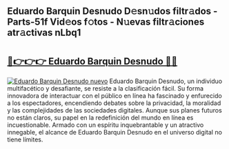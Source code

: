 ## Eduardo Barquin Desnudo D𝚎sn𝚞dos filtr𝚊dos - Parts-51f Vid𝚎os f𝚘tos - N𝚞evas filtr𝚊ciones atr𝚊ctivas nLbq1

# <h2><a href="http://mb756n.tromn.icu/?c=Eduardo+Barquin+Desnudo">🔗👉👉👉 Eduardo Barquin Desnudo 🔗🔗</a></h2>

[![Eduardo Barquin Desnudo nuevo](https://i.imgur.com/pEAQMta.gif)](http://mb756n.tromn.icu/?c=Eduardo+Barquin+Desnudo)
Eduardo Barquin Desnudo, un individuo multifacético y desafiante, se resiste a la clasificación fácil. Su forma innovadora de interactuar con el público en línea ha fascinado y enfurecido a los espectadores, encendiendo debates sobre la privacidad, la moralidad y las complejidades de las sociedades digitales. Aunque sus planes futuros no están claros, su papel en la redefinición del mundo en línea es incuestionable. Armado con un espíritu inquebrantable y un atractivo innegable, el alcance de Eduardo Barquin Desnudo en el universo digital no tiene límites.
